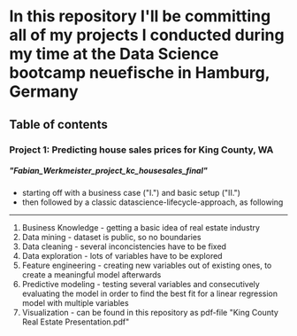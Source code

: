 # In this repository I'll be committing all of my projects I conducted during my time at the Data Science bootcamp neuefische in Hamburg, Germany

## Table of contents

### Project 1: Predicting house sales prices for King County, WA
##### "Fabian_Werkmeister_project_kc_housesales_final"


- starting off with a business case ("I.") and basic setup ("II.")
- then followed by a classic datascience-lifecycle-approach, as following

---

1. Business Knowledge - getting a basic idea of real estate industry
2. Data mining - dataset is public, so no boundaries
3. Data cleaning - several inconcistencies have to be fixed
4. Data exploration - lots of variables have to be explored
5. Feature engineering - creating new variables out of existing ones, to create a meaningful model afterwards
6. Predictive modeling - testing several variables and consecutively evaluating the model in order to find the best fit for a linear regression model with multiple variables
7. Visualization - can be found in this repository as pdf-file "King County Real Estate Presentation.pdf"
